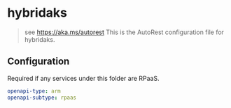 # hybridaks

> see https://aka.ms/autorest
> This is the AutoRest configuration file for hybridaks.

## Configuration

Required if any services under this folder are RPaaS.

```yaml
openapi-type: arm
openapi-subtype: rpaas
```
